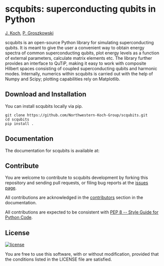 scqubits: superconducting qubits in Python
===========================================

[J. Koch](https://github.com/jkochNU), [P. Groszkowski](https://github.com/petergthatsme)


scqubits is an open-source Python library for simulating superconducting qubits. It is meant to give the user
a convenient way to obtain energy spectra of common superconducting qubits, plot energy levels as a function of
external parameters, calculate matrix elements etc. The library further provides an interface to QuTiP, making it
easy to work with composite Hilbert spaces consisting of coupled superconducting qubits and harmonic modes.
Internally, numerics within scqubits is carried out with the help of Numpy and Scipy; plotting capabilities rely on
Matplotlib.




Download and Installation
-------------------------

You can install scqubits locally via pip.
```
git clone https://github.com/Northwestern-Koch-Group/scqubits.git
cd scqubits
pip install .
```

[//]: # (TODO: Update once this is on PyPi)




Documentation
-------------

The documentation for scqubits is available at:

[//]: # (TODO Add link to documentation)


Contribute
----------

You are welcome to contribute to scqubits development by forking this repository and sending pull requests, 
or filing bug reports at the
[issues page](http://TODO).

[//]: # (TODO: fill in link)

All contributions are acknowledged in the
[contributors](http://TODO)
section in the documentation.

[//]: # (TODO: fill in link)

All contributions are expected to be consistent with [PEP 8 -- Style Guide for Python Code](https://www.python.org/dev/peps/pep-0008/).


License
-------
[![license](https://img.shields.io/badge/license-New%20BSD-blue.svg)](http://en.wikipedia.org/wiki/BSD_licenses#3-clause_license_.28.22Revised_BSD_License.22.2C_.22New_BSD_License.22.2C_or_.22Modified_BSD_License.22.29)

You are free to use this software, with or without modification, provided that the conditions listed in the LICENSE file are satisfied.
